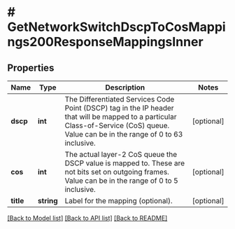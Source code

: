 # # GetNetworkSwitchDscpToCosMappings200ResponseMappingsInner

## Properties

Name | Type | Description | Notes
------------ | ------------- | ------------- | -------------
**dscp** | **int** | The Differentiated Services Code Point (DSCP) tag in the IP header that will be mapped to a particular Class-of-Service (CoS) queue. Value can be in the range of 0 to 63 inclusive. | [optional]
**cos** | **int** | The actual layer-2 CoS queue the DSCP value is mapped to. These are not bits set on outgoing frames. Value can be in the range of 0 to 5 inclusive. | [optional]
**title** | **string** | Label for the mapping (optional). | [optional]

[[Back to Model list]](../../README.md#models) [[Back to API list]](../../README.md#endpoints) [[Back to README]](../../README.md)
